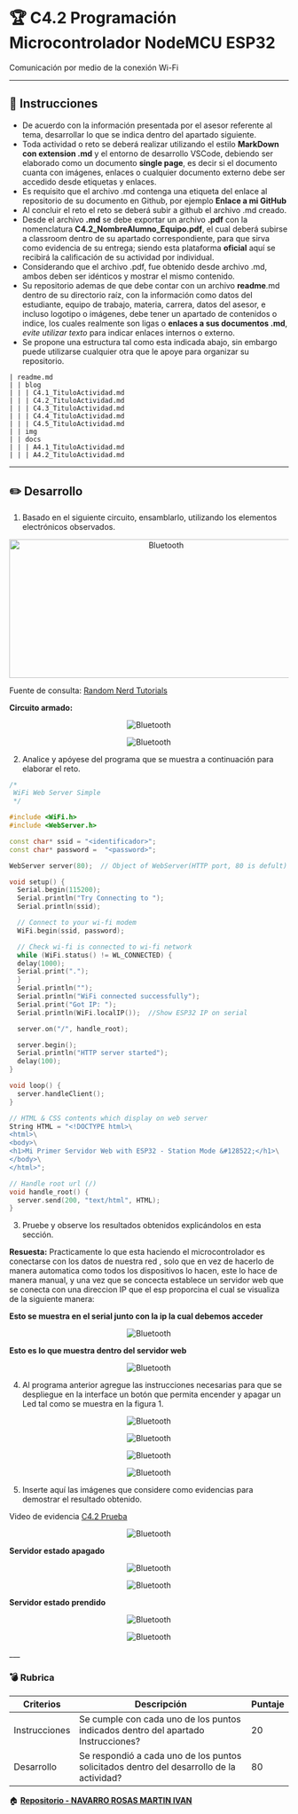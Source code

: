 # :trophy: C4.2 Programación Microcontrolador NodeMCU ESP32

Comunicación por medio de la conexión Wi-Fi

___

## :blue_book: Instrucciones

- De acuerdo con la información presentada por el asesor referente al tema, desarrollar lo que se indica dentro del apartado siguiente.
- Toda actividad o reto se deberá realizar utilizando el estilo **MarkDown con extension .md** y el entorno de desarrollo VSCode, debiendo ser elaborado como un documento **single page**, es decir si el documento cuanta con imágenes, enlaces o cualquier documento externo debe ser accedido desde etiquetas y enlaces.
- Es requisito que el archivo .md contenga una etiqueta del enlace al repositorio de su documento en Github, por ejemplo **Enlace a mi GitHub**
- Al concluir el reto el reto se deberá subir a github el archivo .md creado.
- Desde el archivo **.md** se debe exportar un archivo **.pdf** con la nomenclatura **C4.2_NombreAlumno_Equipo.pdf**, el cual deberá subirse a classroom dentro de su apartado correspondiente, para que sirva como evidencia de su entrega; siendo esta plataforma **oficial** aquí se recibirá la calificación de su actividad por individual.
- Considerando que el archivo .pdf, fue obtenido desde archivo .md, ambos deben ser idénticos y mostrar el mismo contenido.
- Su repositorio ademas de que debe contar con un archivo **readme**.md dentro de su directorio raíz, con la información como datos del estudiante, equipo de trabajo, materia, carrera, datos del asesor, e incluso logotipo o imágenes, debe tener un apartado de contenidos o indice, los cuales realmente son ligas o **enlaces a sus documentos .md**, _evite utilizar texto_ para indicar enlaces internos o externo.
- Se propone una estructura tal como esta indicada abajo, sin embargo puede utilizarse cualquier otra que le apoye para organizar su repositorio.  


``` 
| readme.md
| | blog
| | | C4.1_TituloActividad.md
| | | C4.2_TituloActividad.md
| | | C4.3_TituloActividad.md
| | | C4.4_TituloActividad.md
| | | C4.5_TituloActividad.md
| | img
| | docs
| | | A4.1_TituloActividad.md
| | | A4.2_TituloActividad.md
```
___

## :pencil2: Desarrollo

1. Basado en el siguiente circuito, ensamblarlo, utilizando los elementos electrónicos observados.

<p align="center">
    <img alt="Bluetooth" src="../img/C4.x_ESP32_BluetoothLed.png" width=550 height=250>
</p>

Fuente de consulta: [Random Nerd Tutorials]()
 
**Circuito armado:**

<p align="center">
    <img alt="Bluetooth" src="../img/C4.2_Circuito.jpg" width= height=>
</p>

<p align="center">
    <img alt="Bluetooth" src="../img/C4.2_Circuito1.jpg" width= height=>
</p>

2. Analice y apóyese del programa que se muestra a continuación para elaborar el reto.

```C++
/*
 WiFi Web Server Simple
 */

#include <WiFi.h>
#include <WebServer.h>

const char* ssid = "<identificador>";
const char* password =  "<password>";

WebServer server(80);  // Object of WebServer(HTTP port, 80 is defult)

void setup() {
  Serial.begin(115200);
  Serial.println("Try Connecting to ");
  Serial.println(ssid);

  // Connect to your wi-fi modem
  WiFi.begin(ssid, password);

  // Check wi-fi is connected to wi-fi network
  while (WiFi.status() != WL_CONNECTED) {
  delay(1000);
  Serial.print(".");
  }
  Serial.println("");
  Serial.println("WiFi connected successfully");
  Serial.print("Got IP: ");
  Serial.println(WiFi.localIP());  //Show ESP32 IP on serial

  server.on("/", handle_root);

  server.begin();
  Serial.println("HTTP server started");
  delay(100); 
}

void loop() {
  server.handleClient();
}

// HTML & CSS contents which display on web server
String HTML = "<!DOCTYPE html>\
<html>\
<body>\
<h1>Mi Primer Servidor Web with ESP32 - Station Mode &#128522;</h1>\
</body>\
</html>";

// Handle root url (/)
void handle_root() {
  server.send(200, "text/html", HTML);
}
```

3. Pruebe y observe los resultados obtenidos explicándolos en esta sección.
   
**Resuesta:** Practicamente lo que esta haciendo el microcontrolador es conectarse con los datos de nuestra red , solo que en vez de hacerlo de manera automatica como todos los dispositivos lo hacen, este lo hace de manera manual, y una vez que se concecta establece un servidor web que se conecta con una direccion IP que el esp proporcina el cual se visualiza de la siguiente manera:

**Esto se muestra en el serial junto con la ip la cual debemos acceder**
<p align="center">
    <img alt="Bluetooth" src="../img/C4.2_practica.PNG" width= height=>
</p>

**Esto es lo que muestra dentro del servidor web**

<p align="center">
    <img alt="Bluetooth" src="../img/C4.2_prueba.PNG" width= height=>
</p>




4. Al programa anterior agregue las instrucciones necesarias para que se despliegue en la interface un botón que permita encender y apagar un Led tal como se muestra en la figura 1.

<p align="center">
    <img alt="Bluetooth" src="../img/C4.2_Codigo.PNG" width= height=>
</p>

<p align="center">
    <img alt="Bluetooth" src="../img/C4.2_Codigo1.PNG" width= height=>
</p>

<p align="center">
    <img alt="Bluetooth" src="../img/C4.2_Codigo2.PNG" width= height=>
</p>

<p align="center">
    <img alt="Bluetooth" src="../img/C4.2_Codigo3.PNG" width= height=>
</p>

5. Inserte aquí las imágenes que considere como evidencias para demostrar el resultado obtenido.

Video de evidencia [C4.2 Prueba](https://youtu.be/XWrF3YtfTyw)


<p align="center">
    <img alt="Bluetooth" src="../img/C4.2_serial.PNG" width= height=>
</p>

**Servidor estado apagado**

<p align="center">
    <img alt="Bluetooth" src="../img/C4.2_web.PNG" width= height=>
</p>

<p align="center">
    <img alt="Bluetooth" src="../img/C4.2_Apagado.jpg" width= height=>
</p>

**Servidor estado prendido**

<p align="center">
    <img alt="Bluetooth" src="../img/C4.2_webon.PNG" width= height=>
</p>

<p align="center">
    <img alt="Bluetooth" src="../img/C4.2_Prendido.jpg" width= height=>
</p>
___

### :bomb: Rubrica

| Criterios     | Descripción                                                                                  | Puntaje |
| ------------- | -------------------------------------------------------------------------------------------- | ------- |
| Instrucciones | Se cumple con cada uno de los puntos indicados dentro del apartado Instrucciones?            | 20 |
| Desarrollo    | Se respondió a cada uno de los puntos solicitados dentro del desarrollo de la actividad?     | 80      |

:house: [**Repositorio - NAVARRO ROSAS MARTIN IVAN**](https://github.com/MartinNavarro17/REPOSITORIO-SISTEMAS-PROGRAMABLES)

